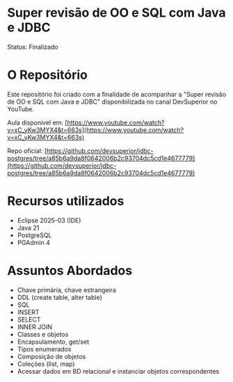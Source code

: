 <h1>Super revisão de OO e SQL com Java e JDBC</h1>

Status: Finalizado



# O Repositório
Este repositório foi criado com a finalidade de acompanhar a "Super revisão de OO e SQL com Java e JDBC" disponibilizada no canal DevSuperior no YouTube. 

Aula disponível em: [https://www.youtube.com/watch?v=xC_yKw3MYX4&t=663s](https://www.youtube.com/watch?v=xC_yKw3MYX4&t=663s)

Repo oficial: [https://github.com/devsuperior/jdbc-postgres/tree/a85b6a9da8f0642006b2c93704dc5cd1e4677779](https://github.com/devsuperior/jdbc-postgres/tree/a85b6a9da8f0642006b2c93704dc5cd1e4677779)

# Recursos utilizados

* Eclipse 2025-03 (IDE)
* Java 21
* PostgreSQL
* PGAdmin 4

# Assuntos Abordados

* Chave primária, chave estrangeira
* DDL (create table, alter table)
* SQL
* INSERT
* SELECT
* INNER JOIN
* Classes e objetos
* Encapsulamento, get/set
* Tipos enumerados
* Composição de objetos
* Coleções (list, map)
* Acessar dados em BD relacional e instanciar objetos correspondentes

